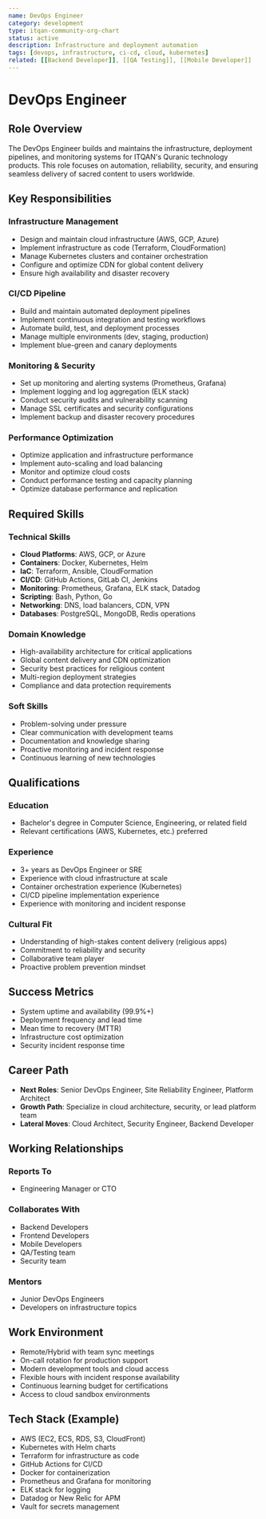 ```yaml
---
name: DevOps Engineer
category: development
type: itqan-community-org-chart
status: active
description: Infrastructure and deployment automation
tags: [devops, infrastructure, ci-cd, cloud, kubernetes]
related: [[Backend Developer]], [[QA Testing]], [[Mobile Developer]]
---
```


# DevOps Engineer

## Role Overview
The DevOps Engineer builds and maintains the infrastructure, deployment pipelines, and monitoring systems for ITQAN's Quranic technology products. This role focuses on automation, reliability, security, and ensuring seamless delivery of sacred content to users worldwide.

## Key Responsibilities

### Infrastructure Management
- Design and maintain cloud infrastructure (AWS, GCP, Azure)
- Implement infrastructure as code (Terraform, CloudFormation)
- Manage Kubernetes clusters and container orchestration
- Configure and optimize CDN for global content delivery
- Ensure high availability and disaster recovery

### CI/CD Pipeline
- Build and maintain automated deployment pipelines
- Implement continuous integration and testing workflows
- Automate build, test, and deployment processes
- Manage multiple environments (dev, staging, production)
- Implement blue-green and canary deployments

### Monitoring & Security
- Set up monitoring and alerting systems (Prometheus, Grafana)
- Implement logging and log aggregation (ELK stack)
- Conduct security audits and vulnerability scanning
- Manage SSL certificates and security configurations
- Implement backup and disaster recovery procedures

### Performance Optimization
- Optimize application and infrastructure performance
- Implement auto-scaling and load balancing
- Monitor and optimize cloud costs
- Conduct performance testing and capacity planning
- Optimize database performance and replication

## Required Skills

### Technical Skills
- **Cloud Platforms**: AWS, GCP, or Azure
- **Containers**: Docker, Kubernetes, Helm
- **IaC**: Terraform, Ansible, CloudFormation
- **CI/CD**: GitHub Actions, GitLab CI, Jenkins
- **Monitoring**: Prometheus, Grafana, ELK stack, Datadog
- **Scripting**: Bash, Python, Go
- **Networking**: DNS, load balancers, CDN, VPN
- **Databases**: PostgreSQL, MongoDB, Redis operations

### Domain Knowledge
- High-availability architecture for critical applications
- Global content delivery and CDN optimization
- Security best practices for religious content
- Multi-region deployment strategies
- Compliance and data protection requirements

### Soft Skills
- Problem-solving under pressure
- Clear communication with development teams
- Documentation and knowledge sharing
- Proactive monitoring and incident response
- Continuous learning of new technologies

## Qualifications

### Education
- Bachelor's degree in Computer Science, Engineering, or related field
- Relevant certifications (AWS, Kubernetes, etc.) preferred

### Experience
- 3+ years as DevOps Engineer or SRE
- Experience with cloud infrastructure at scale
- Container orchestration experience (Kubernetes)
- CI/CD pipeline implementation experience
- Experience with monitoring and incident response

### Cultural Fit
- Understanding of high-stakes content delivery (religious apps)
- Commitment to reliability and security
- Collaborative team player
- Proactive problem prevention mindset

## Success Metrics
- System uptime and availability (99.9%+)
- Deployment frequency and lead time
- Mean time to recovery (MTTR)
- Infrastructure cost optimization
- Security incident response time

## Career Path
- **Next Roles**: Senior DevOps Engineer, Site Reliability Engineer, Platform Architect
- **Growth Path**: Specialize in cloud architecture, security, or lead platform team
- **Lateral Moves**: Cloud Architect, Security Engineer, Backend Developer

## Working Relationships

### Reports To
- Engineering Manager or CTO

### Collaborates With
- Backend Developers
- Frontend Developers
- Mobile Developers
- QA/Testing team
- Security team

### Mentors
- Junior DevOps Engineers
- Developers on infrastructure topics

## Work Environment
- Remote/Hybrid with team sync meetings
- On-call rotation for production support
- Modern development tools and cloud access
- Flexible hours with incident response availability
- Continuous learning budget for certifications
- Access to cloud sandbox environments

## Tech Stack (Example)
- AWS (EC2, ECS, RDS, S3, CloudFront)
- Kubernetes with Helm charts
- Terraform for infrastructure as code
- GitHub Actions for CI/CD
- Docker for containerization
- Prometheus and Grafana for monitoring
- ELK stack for logging
- Datadog or New Relic for APM
- Vault for secrets management